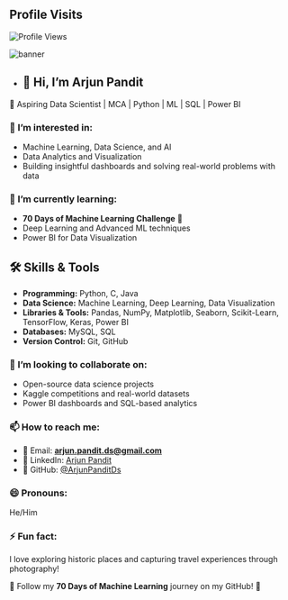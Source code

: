 

## Profile Visits

![Profile Views](https://visitor-badge.laobi.icu/badge?page_id=ArjunPanditDs)

![banner](https://github.com/user-attachments/assets/dc0eee15-ebc2-49ab-9115-006932157406)


- ## 👋 Hi, I’m Arjun Pandit  
🚀 Aspiring Data Scientist | MCA | Python | ML | SQL | Power BI  

### 👀 I’m interested in:
- Machine Learning, Data Science, and AI  
- Data Analytics and Visualization  
- Building insightful dashboards and solving real-world problems with data  

### 🌱 I’m currently learning:
- **70 Days of Machine Learning Challenge** 📅  
- Deep Learning and Advanced ML techniques  
- Power BI for Data Visualization

## 🛠 Skills & Tools  

- **Programming:** Python, C, Java  
- **Data Science:** Machine Learning, Deep Learning, Data Visualization  
- **Libraries & Tools:** Pandas, NumPy, Matplotlib, Seaborn, Scikit-Learn, TensorFlow, Keras, Power BI  
- **Databases:** MySQL, SQL  
- **Version Control:** Git, GitHub  


### 💞️ I’m looking to collaborate on:
- Open-source data science projects  
- Kaggle competitions and real-world datasets  
- Power BI dashboards and SQL-based analytics  

### 📫 How to reach me:
- 📧 Email: **arjun.pandit.ds@gmail.com**  
- 💼 LinkedIn: [Arjun Pandit](https://www.linkedin.com/in/ap3212227/)  
- 🔗 GitHub: [@ArjunPanditDs](https://github.com/ArjunPanditDs)  

### 😄 Pronouns:  
He/Him  

### ⚡ Fun fact:  
I love exploring historic places and capturing travel experiences through photography!  

🚀 Follow my **70 Days of Machine Learning** journey on my GitHub! 🎯
